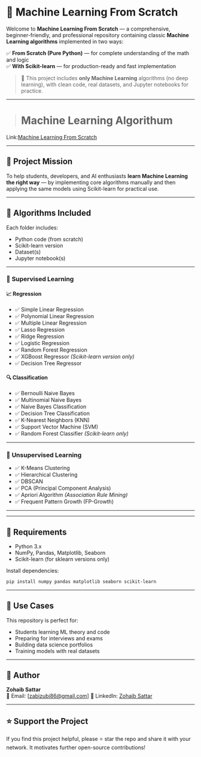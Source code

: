 # 🤖 Machine Learning From Scratch

Welcome to **Machine Learning From Scratch** — a comprehensive, beginner-friendly, and professional repository containing classic **Machine Learning algorithms** implemented in two ways:

✅ **From Scratch (Pure Python)** — for complete understanding of the math and logic  
✅ **With Scikit-learn** — for production-ready and fast implementation  

> 📌 This project includes **only Machine Learning** algorithms (no deep learning), with clean code, real datasets, and Jupyter notebooks for practice.

---

> # Machine Learning Algorithum

 Link:[Machine Learning From Scratch](https://github.com/ZohaibSattarDataAI/Machine-Learning-From-Scratch)

 ---

## 🎯 Project Mission

To help students, developers, and AI enthusiasts **learn Machine Learning the right way** — by implementing core algorithms manually and then applying the same models using Scikit-learn for practical use.

---

## 🧠 Algorithms Included

Each folder includes:
- Python code (from scratch)
- Scikit-learn version
- Dataset(s)
- Jupyter notebook(s)

---

### 🔹 **Supervised Learning**

#### 📈 Regression
- ✅ Simple Linear Regression  
- ✅ Polynomial Linear Regression  
- ✅ Multiple Linear Regression  
- ✅ Lasso Regression  
- ✅ Ridge Regression  
- ✅ Logistic Regression  
- ✅ Random Forest Regression  
- ✅ XGBoost Regressor *(Scikit-learn version only)*
- ✅ Decision Tree Regressor

#### 🔍 Classification
- ✅ Bernoulli Naive Bayes  
- ✅ Multinomial Naive Bayes  
- ✅ Naive Bayes Classification  
- ✅ Decision Tree Classification  
- ✅ K-Nearest Neighbors (KNN)  
- ✅ Support Vector Machine (SVM)  
- ✅ Random Forest Classifier *(Scikit-learn only)*

---

### 🔹 **Unsupervised Learning**

- ✅ K-Means Clustering  
- ✅ Hierarchical Clustering  
- ✅ DBSCAN  
- ✅ PCA (Principal Component Analysis)  
- ✅ Apriori Algorithm *(Association Rule Mining)*  
- ✅ Frequent Pattern Growth (FP-Growth)

---


---

## 📘 Requirements

- Python 3.x
- NumPy, Pandas, Matplotlib, Seaborn
- Scikit-learn (for sklearn versions only)

Install dependencies:
```bash
pip install numpy pandas matplotlib seaborn scikit-learn
```
---

## 💼 Use Cases

This repository is perfect for:
- Students learning ML theory and code
- Preparing for interviews and exams
- Building data science portfolios
- Training models with real datasets

---

## 🙌 Author

**Zohaib Sattar**  
📧 Email: [zabizubi86@gmail.com] 
🔗 LinkedIn: [Zohaib Sattar](https://www.linkedin.com/in/zohaib-sattar)

---

## ⭐️ Support the Project

If you find this project helpful, please ⭐️ star the repo and share it with your network. It motivates further open-source contributions!
